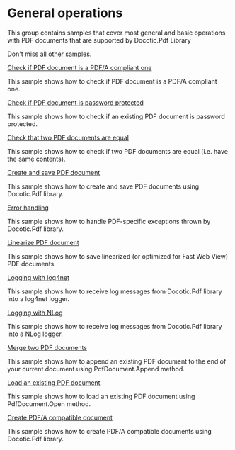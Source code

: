 # General operations
This group contains samples that cover most general and basic operations with PDF documents that are supported by Docotic.Pdf Library

Don't miss [all other samples](/Samples).

[Check if PDF document is a PDF/A compliant one](/Samples/General%20operations/CheckConformanceToPdfA)

This sample shows how to check if PDF document is a PDF/A compliant one.

[Check if PDF document is password protected](/Samples/General%20operations/CheckIfPasswordProtected)

This sample shows how to check if an existing PDF document is password protected.

[Check that two PDF documents are equal](/Samples/General%20operations/CompareDocuments)

This sample shows how to check if two PDF documents are equal (i.e. have the same contents).

[Create and save PDF document](/Samples/General%20operations/CreateAndSaveDocument)

This sample shows how to create and save PDF documents using Docotic.Pdf library.

[Error handling](/Samples/General%20operations/ErrorHandling)

This sample shows how to handle PDF-specific exceptions thrown by Docotic.Pdf library.

[Linearize PDF document](/Samples/General%20operations/LinearizeDocument)

This sample shows how to save linearized (or optimized for Fast Web View) PDF documents.

[Logging with log4net](/Samples/General%20operations/LoggingWithLog4Net)

This sample shows how to receive log messages from Docotic.Pdf library into a log4net logger.

[Logging with NLog](/Samples/General%20operations/LoggingWithNLog)

This sample shows how to receive log messages from Docotic.Pdf library into a NLog logger.

[Merge two PDF documents](/Samples/General%20operations/MergeDocuments)

This sample shows how to append an existing PDF document to the end of your current document using PdfDocument.Append method.

[Load an existing PDF document](/Samples/General%20operations/OpenDocument)

This sample shows how to load an existing PDF document using PdfDocument.Open method.

[Create PDF/A compatible document](/Samples/General%20operations/PDFA)

This sample shows how to create PDF/A compatible documents using Docotic.Pdf library.

